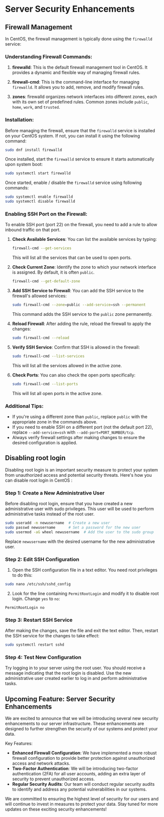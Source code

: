 # Server Security Enhancements

## Firewall Management
In CentOS, the firewall management is typically done using the `firewalld` service:

### Understanding Firewall Commands:

1. **firewalld**: This is the default firewall management tool in CentOS. It provides a dynamic and flexible way of managing firewall rules.

2. **firewall-cmd**: This is the command-line interface for managing `firewalld`. It allows you to add, remove, and modify firewall rules.

3. **zones**: firewalld organizes network interfaces into different zones, each with its own set of predefined rules. Common zones include `public`, `home`, `work`, and `trusted`.

### Installation:

Before managing the firewall, ensure that the `firewalld` service is installed on your CentOS system. If not, you can install it using the following command:

```bash
sudo dnf install firewalld
```

Once installed, start the `firewalld` service to ensure it starts automatically upon system boot:

```bash
sudo systemctl start firewalld
```

Once started, enable / disable the `firewalld` service using following commands:

```bash
sudo systemctl enable firewalld
sudo systemctl disable firewalld
```

### Enabling SSH Port on the Firewall:

To enable SSH port (port 22) on the firewall, you need to add a rule to allow inbound traffic on that port.

1. **Check Available Services**:
   You can list the available services by typing:

   ```bash
   firewall-cmd --get-services
   ```

   This will list all the services that can be used to open ports.

2. **Check Current Zone**:
   Identify the zone to which your network interface is assigned. By default, it is often `public`.

   ```bash
   firewall-cmd --get-default-zone
   ```

3. **Add SSH Service to Firewall**:
   You can add the SSH service to the firewall's allowed services:

   ```bash
   sudo firewall-cmd --zone=public --add-service=ssh --permanent
   ```

   This command adds the SSH service to the `public` zone permanently.

4. **Reload Firewall**:
   After adding the rule, reload the firewall to apply the changes:

   ```bash
   sudo firewall-cmd --reload
   ```

5. **Verify SSH Service**:
   Confirm that SSH is allowed in the firewall:

   ```bash
   sudo firewall-cmd --list-services
   ```

   This will list all the services allowed in the active zone.

6. **Check Ports**:
   You can also check the open ports specifically:

   ```bash
   sudo firewall-cmd --list-ports
   ```

   This will list all open ports in the active zone.

### Additional Tips:

- If you're using a different zone than `public`, replace `public` with the appropriate zone in the commands above.
- If you need to enable SSH on a different port (not the default port 22), replace `--add-service=ssh` with `--add-port=PORT_NUMBER/tcp`.
- Always verify firewall settings after making changes to ensure the desired configuration is applied.


## Disabling root login
Disabling root login is an important security measure to protect your system from unauthorized access and potential security threats. Here's how you can disable root login in CentOS :

### Step 1: Create a New Administrative User

Before disabling root login, ensure that you have created a new administrative user with sudo privileges. This user will be used to perform administrative tasks instead of the root user.

```bash
sudo useradd -m newusername  # Create a new user
sudo passwd newusername      # Set a password for the new user
sudo usermod -aG wheel newusername  # Add the user to the sudo group
```

Replace `newusername` with the desired username for the new administrative user.

### Step 2: Edit SSH Configuration

1. Open the SSH configuration file in a text editor. You need root privileges to do this:

```bash
sudo nano /etc/ssh/sshd_config
```

2. Look for the line containing `PermitRootLogin` and modify it to disable root login. Change `yes` to `no`:

```
PermitRootLogin no
```

### Step 3: Restart SSH Service

After making the changes, save the file and exit the text editor. Then, restart the SSH service for the changes to take effect:

```bash
sudo systemctl restart sshd
```

### Step 4: Test New Configuration

Try logging in to your server using the root user. You should receive a message indicating that the root login is disabled. Use the new administrative user created earlier to log in and perform administrative tasks.



## Upcoming Feature: Server Security Enhancements

We are excited to announce that we will be introducing several new security enhancements to our server infrastructure. These enhancements are designed to further strengthen the security of our systems and protect your data.

Key Features:
- **Enhanced Firewall Configuration**: We have implemented a more robust firewall configuration to provide better protection against unauthorized access and network attacks.
- **Two-Factor Authentication**: We will be introducing two-factor authentication (2FA) for all user accounts, adding an extra layer of security to prevent unauthorized access.
- **Regular Security Audits**: Our team will conduct regular security audits to identify and address any potential vulnerabilities in our systems.

We are committed to ensuring the highest level of security for our users and will continue to invest in measures to protect your data. Stay tuned for more updates on these exciting security enhancements!
